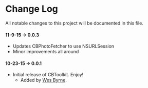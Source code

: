 # Change Log
All notable changes to this project will be documented in this file.

#### 11-9-15 -> 0.0.3
- Updates CBPhotoFetcher to use NSURLSession
- Minor improvements all around

#### 10-23-15 -> 0.0.1
- Initial release of CBToolkit. Enjoy!
  - Added by [Wes Byrne](https://github.com/WCByrne).
